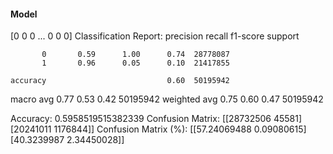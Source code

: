#### Model
[0 0 0 ... 0 0 0]
Classification Report:
              precision    recall  f1-score   support

           0       0.59      1.00      0.74  28778087
           1       0.96      0.05      0.10  21417855

    accuracy                           0.60  50195942
   macro avg       0.77      0.53      0.42  50195942
weighted avg       0.75      0.60      0.47  50195942

Accuracy: 0.5958519515382339
Confusion Matrix:
[[28732506    45581]
 [20241011  1176844]]
Confusion Matrix (%):
[[57.24069488  0.09080615]
 [40.3239987   2.34450028]]
